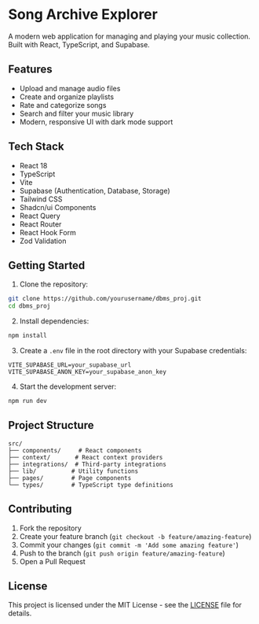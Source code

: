 # Song Archive Explorer

A modern web application for managing and playing your music collection. Built with React, TypeScript, and Supabase.

## Features

- Upload and manage audio files
- Create and organize playlists
- Rate and categorize songs
- Search and filter your music library
- Modern, responsive UI with dark mode support

## Tech Stack

- React 18
- TypeScript
- Vite
- Supabase (Authentication, Database, Storage)
- Tailwind CSS
- Shadcn/ui Components
- React Query
- React Router
- React Hook Form
- Zod Validation

## Getting Started

1. Clone the repository:
```bash
git clone https://github.com/yourusername/dbms_proj.git
cd dbms_proj
```

2. Install dependencies:
```bash
npm install
```

3. Create a `.env` file in the root directory with your Supabase credentials:
```env
VITE_SUPABASE_URL=your_supabase_url
VITE_SUPABASE_ANON_KEY=your_supabase_anon_key
```

4. Start the development server:
```bash
npm run dev
```

## Project Structure

```
src/
├── components/     # React components
├── context/       # React context providers
├── integrations/  # Third-party integrations
├── lib/          # Utility functions
├── pages/        # Page components
└── types/        # TypeScript type definitions
```

## Contributing

1. Fork the repository
2. Create your feature branch (`git checkout -b feature/amazing-feature`)
3. Commit your changes (`git commit -m 'Add some amazing feature'`)
4. Push to the branch (`git push origin feature/amazing-feature`)
5. Open a Pull Request

## License

This project is licensed under the MIT License - see the [LICENSE](LICENSE) file for details.
